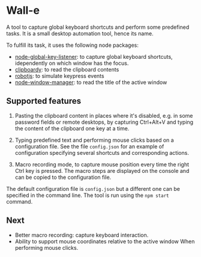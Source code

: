 # Wall-e

A tool to capture global keyboard shortcuts and perform some predefined tasks.
It is a small desktop automation tool, hence its name.

To fulfill its task, it uses the following node packages:
- [node-global-key-listener](https://github.com/LaunchMenu/node-global-key-listener):
    to capture global keyboard shortcuts, idependently on which window has the
    focus.
- [clipboardy](https://github.com/sindresorhus/clipboardy): to read the
  clipboard contents
- [robotjs](https://github.com/octalmage/robotjs): to simulate keypress events
- [node-window-manager](https://github.com/sentialx/node-window-manager): to
  read the title of the active window


## Supported features

1. Pasting the clipboard content in places where it's disabled, e.g. in some
password fields or remote desktops, by capturing Ctrl+Alt+V and typing the
content of the clipboard one key at a time.

2. Typing predefined text and performing mouse clicks based on a configuration
   file. See the file `config.json` for an example of configuration specifying
   several shortcuts and corresponding actions.

3. Macro recording mode, to capture mouse position every time the right Ctrl key
   is pressed. The macro steps are displayed on the console and can be copied to
   the configuration file.

The default configuration file is `config.json` but a different one can be
specified in the command line. The tool is run using the `npm start` command.


## Next
- Better macro recording: capture keyboard interaction.
- Ability to support mouse coordinates relative to the active window When
  performing mouse clicks.

